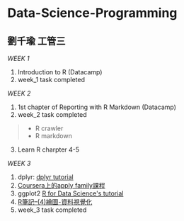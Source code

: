 # Data-Science-Programming

## 劉千瑜 工管三

*WEEK 1*
1. Introduction to R (Datacamp)
2. week_1 task completed

*WEEK 2*
1. 1st chapter of Reporting with R Markdown (Datacamp)
2. week_2 task completed
> * R crawler
> * R markdown
3. Learn R charpter 4-5

*WEEK 3*
1. dplyr: [dplyr tutorial](http://genomicsclass.github.io/book/pages/dplyr_tutorial.html)
2. [Coursera上的apply family課程](https://www.coursera.org/learn/r-programming/lecture/t5iuo/loop-functions-lapply)
3. ggplot2 [R for Data Science's tutorial](http://r4ds.had.co.nz/data-visualisation.html)
4. [R筆記–(4)繪圖-資料視覺化](https://rpubs.com/skydome20/R-Note4-Plotting_System)
5. week_3 task completed
